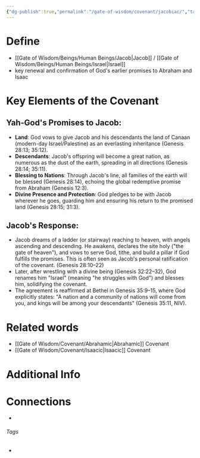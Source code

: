 ```yaml
---
{"dg-publish":true,"permalink":"/gate-of-wisdom/covenant/jacobiac/","tags":["#GateWisdom","#Covenant"]}
---
```


# Define
- [[Gate of Wisdom/Beings/Human Beings/Jacob\|Jacob]] / [[Gate of Wisdom/Beings/Human Beings/Israel\|Israel]]
- key renewal and confirmation of God's earlier promises to Abraham and Isaac

# Key Elements of the Covenant

## Yah-God's Promises to Jacob:
- **Land**: God vows to give Jacob and his descendants the land of Canaan (modern-day Israel/Palestine) as an everlasting inheritance (Genesis 28:13; 35:12).
- **Descendants**: Jacob's offspring will become a great nation, as numerous as the dust of the earth, spreading in all directions (Genesis 28:14; 35:11).
- **Blessing to Nations**: Through Jacob's line, all families of the earth will be blessed (Genesis 28:14), echoing the global redemptive promise from Abraham (Genesis 12:3).
- **Divine Presence and Protection**: God pledges to be with Jacob wherever he goes, guarding him and ensuring his return to the promised land (Genesis 28:15; 31:3).

## Jacob's Response:

- Jacob dreams of a ladder (or stairway) reaching to heaven, with angels ascending and descending. He awakens, declares the site holy ("the gate of heaven"), and vows to serve God, tithe, and build a pillar if God fulfills the promises. This is often seen as Jacob's personal ratification of the covenant. (Genesis 28:10–22)
- Later, after wrestling with a divine being (Genesis 32:22–32), God renames him "Israel" (meaning "he struggles with God") and blesses him, solidifying the covenant.
- The agreement is reaffirmed at Bethel in Genesis 35:9–15, where God explicitly states: "A nation and a community of nations will come from you, and kings will be among your descendants" (Genesis 35:11, NIV).

# Related words
- [[Gate of Wisdom/Covenant/Abrahamic\|Abrahamic]] Covenant
- [[Gate of Wisdom/Covenant/Isaacic\|Isaacic]] Covenant

# Additional Info


# Connections


- 

###### Tags
- 